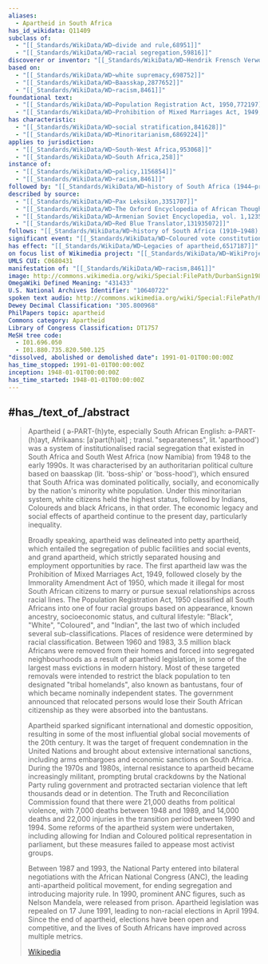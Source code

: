 ```yaml
---
aliases:
  - Apartheid in South Africa
has_id_wikidata: Q11409
subclass of:
  - "[[_Standards/WikiData/WD~divide and rule,68951]]"
  - "[[_Standards/WikiData/WD~racial segregation,59816]]"
discoverer or inventor: "[[_Standards/WikiData/WD~Hendrik Frensch Verwoerd,297000]]"
based on:
  - "[[_Standards/WikiData/WD~white supremacy,698752]]"
  - "[[_Standards/WikiData/WD~Baasskap,2877652]]"
  - "[[_Standards/WikiData/WD~racism,8461]]"
foundational text:
  - "[[_Standards/WikiData/WD~Population Registration Act, 1950,772197]]"
  - "[[_Standards/WikiData/WD~Prohibition of Mixed Marriages Act, 1949,1586493]]"
has characteristic:
  - "[[_Standards/WikiData/WD~social stratification,841628]]"
  - "[[_Standards/WikiData/WD~Minoritarianism,6869224]]"
applies to jurisdiction:
  - "[[_Standards/WikiData/WD~South-West Africa,953068]]"
  - "[[_Standards/WikiData/WD~South Africa,258]]"
instance of:
  - "[[_Standards/WikiData/WD~policy,1156854]]"
  - "[[_Standards/WikiData/WD~racism,8461]]"
followed by: "[[_Standards/WikiData/WD~history of South Africa (1944–present),3136857]]"
described by source:
  - "[[_Standards/WikiData/WD~Pax Leksikon,3351707]]"
  - "[[_Standards/WikiData/WD~The Oxford Encyclopedia of African Thought,22639418]]"
  - "[[_Standards/WikiData/WD~Armenian Soviet Encyclopedia, vol. 1,123560817]]"
  - "[[_Standards/WikiData/WD~Red Blue Translator,131935072]]"
follows: "[[_Standards/WikiData/WD~history of South Africa (1910–1948),4533954]]"
significant event: "[[_Standards/WikiData/WD~Coloured vote constitutional crisis,5149235]]"
has effect: "[[_Standards/WikiData/WD~Legacies of apartheid,6517187]]"
on focus list of Wikimedia project: "[[_Standards/WikiData/WD~WikiProject Human Rights,13382529]]"
UMLS CUI: C0680431
manifestation of: "[[_Standards/WikiData/WD~racism,8461]]"
image: http://commons.wikimedia.org/wiki/Special:FilePath/DurbanSign1989.jpg
OmegaWiki Defined Meaning: "431433"
U.S. National Archives Identifier: "10640722"
spoken text audio: http://commons.wikimedia.org/wiki/Special:FilePath/Pt-Apartheid-Intro.ogg
Dewey Decimal Classification: "305.800968"
PhilPapers topic: apartheid
Commons category: Apartheid
Library of Congress Classification: DT1757
MeSH tree code:
  - I01.696.050
  - I01.880.735.820.500.125
"dissolved, abolished or demolished date": 1991-01-01T00:00:00Z 
has_time_stopped: 1991-01-01T00:00:00Z 
inception: 1948-01-01T00:00:00Z 
has_time_started: 1948-01-01T00:00:00Z 
---
```



## #has_/text_of_/abstract 

> Apartheid ( ə-PART-(h)yte, especially South African English:  ə-PART-(h)ayt, Afrikaans: [aˈpart(ɦ)əit] ; transl. "separateness", lit. 'aparthood') was a system of institutionalised racial segregation that existed in South Africa and South West Africa (now Namibia) from 1948 to the early 1990s. It was characterised by an authoritarian political culture based on baasskap (lit. 'boss-ship' or 'boss-hood'), which ensured that South Africa was dominated politically, socially, and economically by the nation's minority white population. Under this minoritarian system, white citizens held the highest status, followed by Indians, Coloureds and black Africans, in that order. The economic legacy and social effects of apartheid continue to the present day, particularly inequality.
>
> Broadly speaking, apartheid was delineated into petty apartheid, which entailed the segregation of public facilities and social events, and grand apartheid, which strictly separated housing and employment opportunities by race. The first apartheid law was the Prohibition of Mixed Marriages Act, 1949, followed closely by the Immorality Amendment Act of 1950, which made it illegal for most South African citizens to marry or pursue sexual relationships across racial lines. The Population Registration Act, 1950 classified all South Africans into one of four racial groups based on appearance, known ancestry, socioeconomic status, and cultural lifestyle: "Black", "White", "Coloured", and "Indian", the last two of which included several sub-classifications. Places of residence were determined by racial classification. Between 1960 and 1983, 3.5 million black Africans were removed from their homes and forced into segregated neighbourhoods as a result of apartheid legislation, in some of the largest mass evictions in modern history. Most of these targeted removals were intended to restrict the black population to ten designated "tribal homelands", also known as bantustans, four of which became nominally independent states. The government announced that relocated persons would lose their South African citizenship as they were absorbed into the bantustans.
>
> Apartheid sparked significant international and domestic opposition, resulting in some of the most influential global social movements of the 20th century. It was the target of frequent condemnation in the United Nations and brought about extensive international sanctions, including arms embargoes and economic sanctions on South Africa. During the 1970s and 1980s, internal resistance to apartheid became increasingly militant, prompting brutal crackdowns by the National Party ruling government and protracted sectarian violence that left thousands dead or in detention. The Truth and Reconciliation Commission found that there were 21,000 deaths from political violence, with 7,000 deaths between 1948 and 1989, and 14,000 deaths and 22,000 injuries in the transition period between 1990 and 1994. Some reforms of the apartheid system were undertaken, including allowing for Indian and Coloured political representation in parliament, but these measures failed to appease most activist groups.
>
> Between 1987 and 1993, the National Party entered into bilateral negotiations with the African National Congress (ANC), the leading anti-apartheid political movement, for ending segregation and introducing majority rule. In 1990, prominent ANC figures, such as Nelson Mandela, were released from prison. Apartheid legislation was repealed on 17 June 1991, leading to non-racial elections in April 1994. Since the end of apartheid, elections have been open and competitive, and the lives of South Africans have improved across multiple metrics.
>
> [Wikipedia](https://en.wikipedia.org/wiki/Apartheid) 

